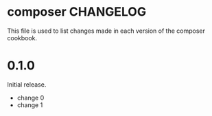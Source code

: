 # composer CHANGELOG

This file is used to list changes made in each version of the composer cookbook.

# 0.1.0

Initial release.

- change 0
- change 1

